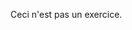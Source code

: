 <!-- 
.. title: Test
.. slug: test
.. date: 2017-02-20 22:00:43 UTC+01:00
.. tags: 
.. category: 
.. link: 
.. description: 
.. type: text
-->

Ceci n'est pas un exercice.

